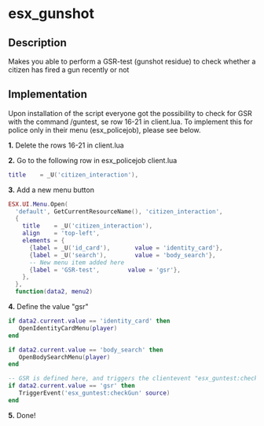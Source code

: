 # esx_gunshot
## Description
Makes you able to perform a GSR-test (gunshot residue) to check whether a citizen has fired a gun recently or not

## Implementation
Upon installation of the script everyone got the possibility to check for GSR with the command /guntest, se row 16-21 in client.lua. To implement this for police only in their menu (esx_policejob), please see below.

**1.** Delete the rows 16-21 in client.lua

**2.** Go to the following row in esx_policejob client.lua
```LUA
title    = _U('citizen_interaction'),
```
**3.** Add a new menu button
```LUA
ESX.UI.Menu.Open(
  'default', GetCurrentResourceName(), 'citizen_interaction',
  {
    title    = _U('citizen_interaction'),
    align    = 'top-left',
    elements = {
      {label = _U('id_card'),       value = 'identity_card'},
      {label = _U('search'),        value = 'body_search'},
      -- New menu item added here
      {label = 'GSR-test',        value = 'gsr'}, 
    },
  },
  function(data2, menu2)
```

**4.** Define the value "gsr"
```LUA
if data2.current.value == 'identity_card' then
   OpenIdentityCardMenu(player)
end

if data2.current.value == 'body_search' then
   OpenBodySearchMenu(player)
end

-- GSR is defined here, and triggers the clientevent "esx_guntest:checkGun"
if data2.current.value == 'gsr' then
   TriggerEvent('esx_guntest:checkGun' source)
end
```

**5.** Done!
